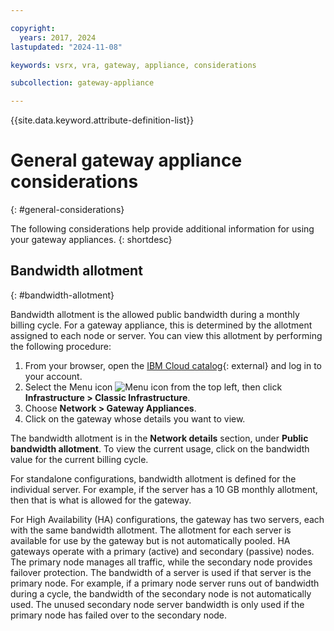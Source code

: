 ```yaml
---

copyright:
  years: 2017, 2024
lastupdated: "2024-11-08"

keywords: vsrx, vra, gateway, appliance, considerations

subcollection: gateway-appliance

---
```


{{site.data.keyword.attribute-definition-list}}

# General gateway appliance considerations
{: #general-considerations}

The following considerations help provide additional information for using your gateway appliances.
{: shortdesc}

## Bandwidth allotment
{: #bandwidth-allotment}

Bandwidth allotment is the allowed public bandwidth during a monthly billing cycle. For a gateway appliance, this is determined by the allotment assigned to each node or server. You can view this allotment by performing the following procedure:

1. From your browser, open the [IBM Cloud catalog](https://cloud.ibm.com){: external} and log in to your account.
2. Select the Menu icon ![Menu icon](../../icons/icon_hamburger.svg) from the top left, then click **Infrastructure > Classic Infrastructure**.
3. Choose **Network > Gateway Appliances**.
4. Click on the gateway whose details you want to view. 

The bandwidth allotment is in the **Network details** section, under **Public bandwidth allotment**. To view the current usage, click on the bandwidth value for the current billing cycle. 

For standalone configurations, bandwidth allotment is defined for the individual server. For example, if the server has a 10 GB monthly allotment, then that is what is allowed for the gateway. 

For High Availability (HA) configurations, the gateway has two servers, each with the same bandwidth allotment. The allotment for each server is available for use by the gateway but is not automatically pooled. HA gateways operate with a primary (active) and secondary (passive) nodes. The primary node manages all traffic, while the secondary node provides failover protection. The bandwidth of a server is used if that server is the primary node. For example, if a primary node server runs out of bandwidth during a cycle, the bandwidth of the secondary node is not automatically used. The unused secondary node server bandwidth is only used if the primary node has failed over to the secondary node.

